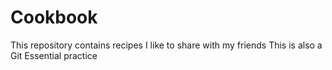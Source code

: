 # Cookbook
This repository contains recipes I like to share with my friends
This is also a Git Essential practice
